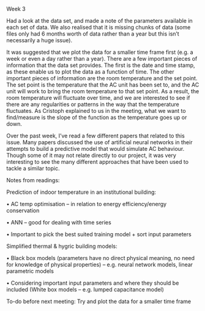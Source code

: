 Week 3

Had a look at the data set, and made a note of the parameters available in each set of data. We also realised that it is missing chunks of data (some files only had 6 months worth of data rather than a year but this isn’t necessarily a huge issue). 

It was suggested that we plot the data for a smaller time frame first (e.g. a week or even a day rather than a year). There are a few important pieces of information that the data set provides. The first is the date and time stamp, as these enable us to plot the data as a function of time. The other important pieces of information are the room temperature and the set point. The set point is the temperature that the AC unit has been set to, and the AC unit will work to bring the room temperature to that set point. As a result, the room temperature will fluctuate over time, and we are interested to see if there are any regularities or patterns in the way that the temperature fluctuates. As Cristoph explained to us in the meeting, what we want to find/measure is the slope of the function as the temperature goes up or down.  

Over the past week, I’ve read a few different papers that related to this issue. Many papers discussed the use of artificial neural networks in their attempts to build a predictive model that would simulate AC behaviour. Though some of it may not relate directly to our project, it was very interesting to see the many different approaches that have been used to tackle a similar topic.

Notes from readings:

Prediction of indoor temperature in an institutional building:

•	AC temp optimisation – in relation to energy efficiency/energy conservation 

•	ANN – good for dealing with time series 

•	Important to pick the best suited training model + sort input parameters 

Simplified thermal & hygric building models:

•	Black box models (parameters have no direct physical meaning, no need for knowledge of physical properties) – e.g. neural network models, linear parametric models 

•	Considering important input parameters and where they should be included (White box models – e.g. lumped capacitance model)

To-do before next meeting: Try and plot the data for a smaller time frame 

